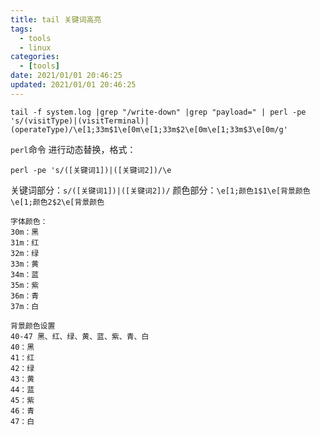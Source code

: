 ```yaml
---
title: tail 关键词高亮
tags: 
  - tools
  - linux
categories: 
  - [tools]
date: 2021/01/01 20:46:25
updated: 2021/01/01 20:46:25
---
```




```
tail -f system.log |grep "/write-down" |grep "payload=" | perl -pe 's/(visitType)|(visitTerminal)|(operateType)/\e[1;33m$1\e[0m\e[1;33m$2\e[0m\e[1;33m$3\e[0m/g'
```
`perl`命令 进行动态替换，格式：
```
perl -pe 's/([关键词1])|([关键词2])/\e
```
关键词部分：`s/([关键词1])|([关键词2])/`
颜色部分：`\e[1;颜色1$1\e[背景颜色` `\e[1;颜色2$2\e[背景颜色`


```
字体颜色：
30m：黑
31m：红
32m：绿
33m：黄
34m：蓝
35m：紫
36m：青
37m：白

背景颜色设置
40-47 黑、红、绿、黄、蓝、紫、青、白
40：黑
41：红
42：绿
43：黄
44：蓝
45：紫
46：青
47：白

```
